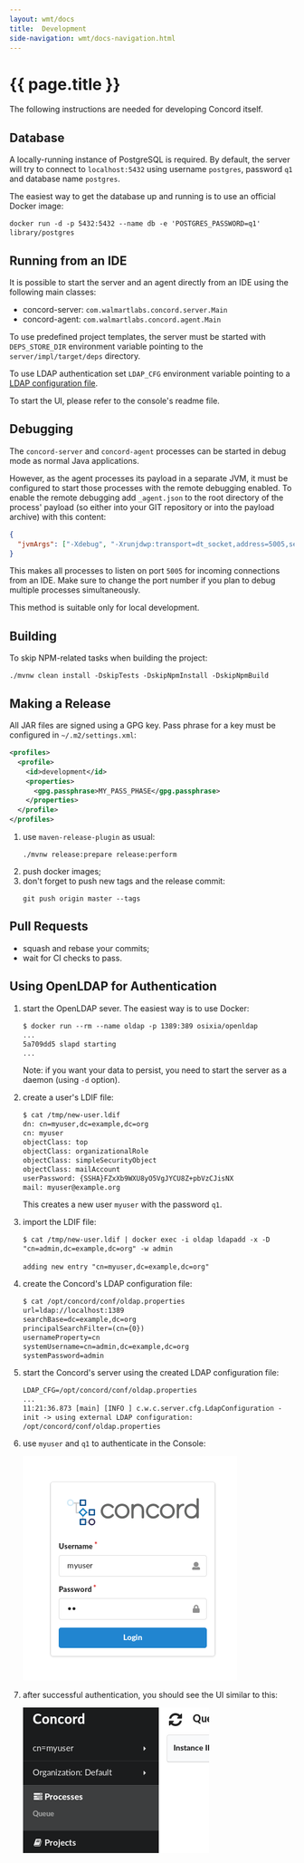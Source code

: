 ```yaml
---
layout: wmt/docs
title:  Development
side-navigation: wmt/docs-navigation.html
---
```


# {{ page.title }} 

The following instructions are needed for developing Concord itself.

## Database

A locally-running instance of PostgreSQL is required. By default, the server
will try to connect to `localhost:5432` using username `postgres`, password
`q1` and database name `postgres`.

The easiest way to get the database up and running is to use an official
Docker image:
```
docker run -d -p 5432:5432 --name db -e 'POSTGRES_PASSWORD=q1' library/postgres
```

## Running from an IDE

It is possible to start the server and an agent directly from an IDE using the
following main classes:
- concord-server: `com.walmartlabs.concord.server.Main`
- concord-agent: `com.walmartlabs.concord.agent.Main`

To use predefined project templates, the server must be started with `DEPS_STORE_DIR`
environment variable pointing to the `server/impl/target/deps` directory.

To use LDAP authentication set `LDAP_CFG` environment variable pointing to a [LDAP
configuration file](./configuration.html#ldap).

To start the UI, please refer to the console's readme file.

## Debugging

The `concord-server` and `concord-agent` processes can be started in debug mode as
normal Java applications.

However, as the agent processes its payload in a separate JVM, it must be
configured to start those processes with the remote debugging enabled. To
enable the remote debugging add `_agent.json` to the root directory of the
process' payload (so either into your GIT repository or into the payload
archive) with this content:

```json
{
  "jvmArgs": ["-Xdebug", "-Xrunjdwp:transport=dt_socket,address=5005,server=y,suspend=y"]
}
```

This makes all processes to listen on port `5005` for incoming connections from
an IDE. Make sure to change the port number if you plan to debug multiple
processes simultaneously.

This method is suitable only for local development.


## Building

To skip NPM-related tasks when building the project:
```
./mvnw clean install -DskipTests -DskipNpmInstall -DskipNpmBuild
```

## Making a Release

All JAR files are signed using a GPG key. Pass phrase for a key must be configured in
`~/.m2/settings.xml`:
```xml
<profiles>
  <profile>
    <id>development</id>
    <properties>
      <gpg.passphrase>MY_PASS_PHASE</gpg.passphrase>
    </properties>
  </profile>
</profiles>
```

1. use `maven-release-plugin` as usual:
   ```
   ./mvnw release:prepare release:perform
   ```
2. push docker images;
3. don't forget to push new tags and the release commit:
   ```
   git push origin master --tags
   ```

## Pull Requests

- squash and rebase your commits;
- wait for CI checks to pass.

## Using OpenLDAP for Authentication

1. start the OpenLDAP sever. The easiest way is to use Docker:
   ```
   $ docker run --rm --name oldap -p 1389:389 osixia/openldap
   ...
   5a709dd5 slapd starting
   ...
   ```

   Note: if you want your data to persist, you need to start the server
   as a daemon (using `-d` option).

2. create a user's LDIF file:
   ```
   $ cat /tmp/new-user.ldif
   dn: cn=myuser,dc=example,dc=org
   cn: myuser
   objectClass: top
   objectClass: organizationalRole
   objectClass: simpleSecurityObject
   objectClass: mailAccount
   userPassword: {SSHA}FZxXb9WXU8yO5VgJYCU8Z+pbVzCJisNX
   mail: myuser@example.org
   ```

   This creates a new user `myuser` with the password `q1`.

3. import the LDIF file:
   ```
   $ cat /tmp/new-user.ldif | docker exec -i oldap ldapadd -x -D "cn=admin,dc=example,dc=org" -w admin
   
   adding new entry "cn=myuser,dc=example,dc=org"
   ```

4. create the Concord's LDAP configuration file:
   ```
   $ cat /opt/concord/conf/oldap.properties
   url=ldap://localhost:1389
   searchBase=dc=example,dc=org
   principalSearchFilter=(cn={0})
   usernameProperty=cn
   systemUsername=cn=admin,dc=example,dc=org
   systemPassword=admin
   ```

5. start the Concord's server using the created LDAP configuration
file:

   ```
   LDAP_CFG=/opt/concord/conf/oldap.properties
   ...
   11:21:36.873 [main] [INFO ] c.w.c.server.cfg.LdapConfiguration - init -> using external LDAP configuration: /opt/concord/conf/oldap.properties
   ```

6. use `myuser` and `q1` to authenticate in the Console:

   ![Login](/assets/img/screenshots/oldap-login.png)
  
7. after successful authentication, you should see the UI similar to this: 

   ![Success](/assets/img/screenshots/oldap-success.png)
